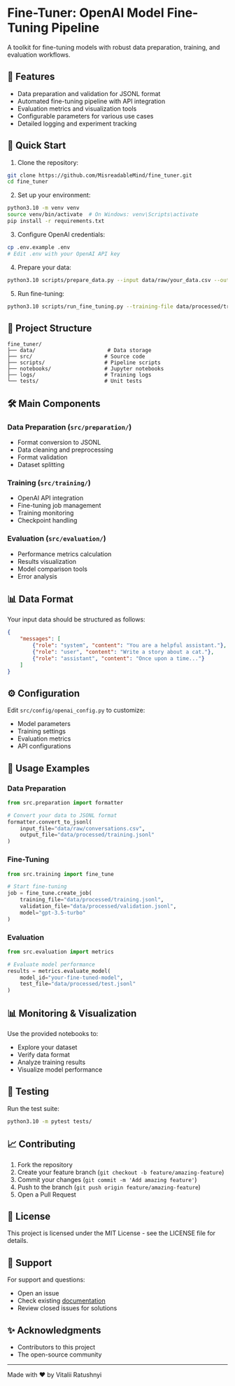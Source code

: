 # Fine-Tuner: OpenAI Model Fine-Tuning Pipeline

A toolkit for fine-tuning models with robust data preparation, training, and evaluation workflows.

## 🎯 Features

- Data preparation and validation for JSONL format
- Automated fine-tuning pipeline with API integration
- Evaluation metrics and visualization tools
- Configurable parameters for various use cases
- Detailed logging and experiment tracking

## 🚀 Quick Start

1. Clone the repository:
```bash
git clone https://github.com/MisreadableMind/fine_tuner.git
cd fine_tuner
```

2. Set up your environment:
```bash
python3.10 -m venv venv
source venv/bin/activate  # On Windows: venv\Scripts\activate
pip install -r requirements.txt
```

3. Configure OpenAI credentials:
```bash
cp .env.example .env
# Edit .env with your OpenAI API key
```

4. Prepare your data:
```bash
python3.10 scripts/prepare_data.py --input data/raw/your_data.csv --output data/processed/
```

5. Run fine-tuning:
```bash
python3.10 scripts/run_fine_tuning.py --training-file data/processed/training.jsonl
```

## 📁 Project Structure

```
fine_tuner/
├── data/                       # Data storage
├── src/                       # Source code
├── scripts/                   # Pipeline scripts
├── notebooks/                 # Jupyter notebooks
├── logs/                      # Training logs
└── tests/                     # Unit tests
```

## 🛠️ Main Components

### Data Preparation (`src/preparation/`)
- Format conversion to JSONL
- Data cleaning and preprocessing
- Format validation
- Dataset splitting

### Training (`src/training/`)
- OpenAI API integration
- Fine-tuning job management
- Training monitoring
- Checkpoint handling

### Evaluation (`src/evaluation/`)
- Performance metrics calculation
- Results visualization
- Model comparison tools
- Error analysis

## 📊 Data Format

Your input data should be structured as follows:

```json
{
    "messages": [
        {"role": "system", "content": "You are a helpful assistant."},
        {"role": "user", "content": "Write a story about a cat."},
        {"role": "assistant", "content": "Once upon a time..."}
    ]
}
```

## ⚙️ Configuration

Edit `src/config/openai_config.py` to customize:
- Model parameters
- Training settings
- Evaluation metrics
- API configurations

## 📝 Usage Examples

### Data Preparation
```python
from src.preparation import formatter

# Convert your data to JSONL format
formatter.convert_to_jsonl(
    input_file="data/raw/conversations.csv",
    output_file="data/processed/training.jsonl"
)
```

### Fine-Tuning
```python
from src.training import fine_tune

# Start fine-tuning
job = fine_tune.create_job(
    training_file="data/processed/training.jsonl",
    validation_file="data/processed/validation.jsonl",
    model="gpt-3.5-turbo"
)
```

### Evaluation
```python
from src.evaluation import metrics

# Evaluate model performance
results = metrics.evaluate_model(
    model_id="your-fine-tuned-model",
    test_file="data/processed/test.jsonl"
)
```

## 📊 Monitoring & Visualization

Use the provided notebooks to:
- Explore your dataset
- Verify data format
- Analyze training results
- Visualize model performance

## 🧪 Testing

Run the test suite:
```bash
python3.10 -m pytest tests/
```

## 📈 Contributing

1. Fork the repository
2. Create your feature branch (`git checkout -b feature/amazing-feature`)
3. Commit your changes (`git commit -m 'Add amazing feature'`)
4. Push to the branch (`git push origin feature/amazing-feature`)
5. Open a Pull Request

## 📄 License

This project is licensed under the MIT License - see the LICENSE file for details.

## 🤝 Support

For support and questions:
- Open an issue
- Check existing [documentation](docs/)
- Review closed issues for solutions

## ✨ Acknowledgments

- Contributors to this project
- The open-source community

---
Made with ❤️ by Vitalii Ratushnyi
